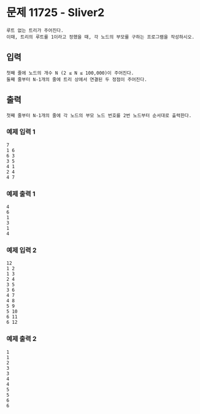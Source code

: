 # 문제 11725 - Sliver2
    루트 없는 트리가 주어진다. 
    이때, 트리의 루트를 1이라고 정했을 때, 각 노드의 부모를 구하는 프로그램을 작성하시오.

## 입력
    첫째 줄에 노드의 개수 N (2 ≤ N ≤ 100,000)이 주어진다. 
    둘째 줄부터 N-1개의 줄에 트리 상에서 연결된 두 정점이 주어진다.

## 출력
    첫째 줄부터 N-1개의 줄에 각 노드의 부모 노드 번호를 2번 노드부터 순서대로 출력한다.

### 예제 입력 1
    7
    1 6
    6 3
    3 5
    4 1
    2 4
    4 7
### 예제 출력 1
    4
    6
    1
    3
    1
    4
### 예제 입력 2
    12
    1 2
    1 3
    2 4
    3 5
    3 6
    4 7
    4 8
    5 9
    5 10
    6 11
    6 12
### 예제 출력 2
    1
    1
    2
    3
    3
    4
    4
    5
    5
    6
    6